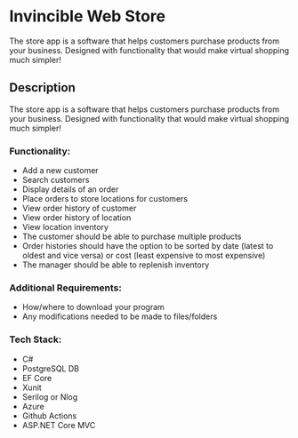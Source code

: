 # Invincible Web Store

The store app is a software that helps customers purchase products from your business. Designed with functionality that would make virtual shopping much simpler!

## Description

The store app is a software that helps customers purchase products from your business. Designed with functionality that would make virtual shopping much simpler!

### Functionality:

* Add a new customer
* Search customers
* Display details of an order
* Place orders to store locations for customers
* View order history of customer
* View order history of location
* View location inventory
* The customer should be able to purchase multiple products
* Order histories should have the option to be sorted by date (latest to oldest and vice versa) or cost (least expensive to most expensive)
* The manager should be able to replenish inventory

### Additional Requirements:

* How/where to download your program
* Any modifications needed to be made to files/folders

### Tech Stack:

* C#
* PostgreSQL DB
* EF Core
* Xunit
* Serilog or Nlog
* Azure
* Github Actions
* ASP.NET Core MVC
